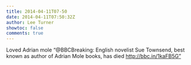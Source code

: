 ```yaml
---
title: 2014-04-11T07-50
date: 2014-04-11T07:50:32Z
author: Lee Turner
showtoc: false
comments: true
---
```


Loved Adrian mole “@BBCBreaking: English novelist Sue Townsend, best known as author of Adrian Mole books, has died http://bbc.in/1kaFB5G”

